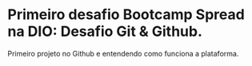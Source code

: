 # Primeiro desafio Bootcamp Spread na DIO: Desafio Git & Github.

Primeiro projeto no Github e entendendo como funciona a plataforma.

